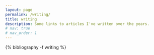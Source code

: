 ```yaml
---
layout: page
permalink: /writing/
title: writing
description: Some links to articles I've written over the years.
# nav: true
# nav_order: 1
---
```

<!-- _pages/writing.md -->
<div class="writings">
  {% bibliography -f writing %}
</div>
